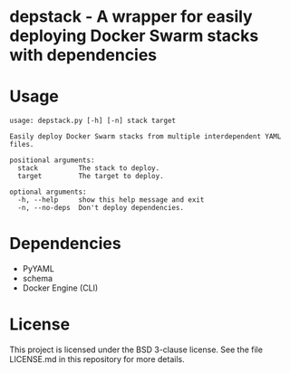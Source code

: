 # depstack - A wrapper for easily deploying Docker Swarm stacks with dependencies

# Usage

```
usage: depstack.py [-h] [-n] stack target

Easily deploy Docker Swarm stacks from multiple interdependent YAML files.

positional arguments:
  stack          The stack to deploy.
  target         The target to deploy.

optional arguments:
  -h, --help     show this help message and exit
  -n, --no-deps  Don't deploy dependencies.
```

# Dependencies

- PyYAML
- schema
- Docker Engine (CLI)

# License

This project is licensed under the BSD 3-clause license. See the file
LICENSE.md in this repository for more details.
